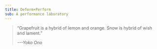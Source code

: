 ```yaml
---
title: Deform+Perform
sub: A performance laboratory
---
```


> “Grapefruit is a hybrid of lemon and orange. Snow is hybrid of wish and lament.”
>
> _---Yoko Ono_
